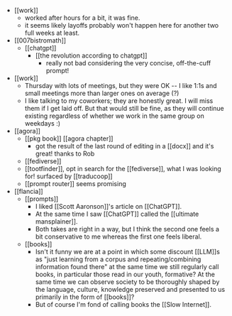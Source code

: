 - [[work]]
  - worked after hours for a bit, it was fine.
  - it seems likely layoffs probably won't happen here for another two full weeks at least.
- [[007bistromath]]
  - [[chatgpt]]
    - [[the revolution according to chatgpt]]
      - really not bad considering the very concise, off-the-cuff prompt!
- [[work]]
  - Thursday with lots of meetings, but they were OK -- I like 1:1s and small meetings more than larger ones on average (?)
  - I like talking to my coworkers; they are honestly great. I will miss them if I get laid off. But that would still be fine, as they will continue existing regardless of whether we work in the same group on weekdays :)
- [[agora]]
  - [[pkg book]] [[agora chapter]]
    - got the result of the last round of editing in a [[docx]] and it's great! thanks to Rob
  - [[fediverse]]
  - [[tootfinder]], opt in search for the [[fediverse]], what I was looking for! surfaced by [[traducoop]]
  - [[prompt router]] seems promising
- [[flancia]]
  - [[prompts]]
    - I liked [[Scott Aaronson]]'s article on [[ChatGPT]].
    - At the same time I saw [[ChatGPT]] called the [[ultimate mansplainer]].
    - Both takes are right in a way, but I think the second one feels a bit conservative to me whereas the first one feels liberal.
  - [[books]]
    - Isn't it funny we are at a point in which some discount [[LLM]]s as "just learning from a corpus and repeating/combining information found there" at the same time we still regularly call books, in particular those read in our youth, formative? At the same time we can observe society to be thoroughly shaped by the language, culture, knowledge preserved and presented to us primarily in the form of [[books]]?
    - But of course I'm fond of calling books the [[Slow Internet]].
